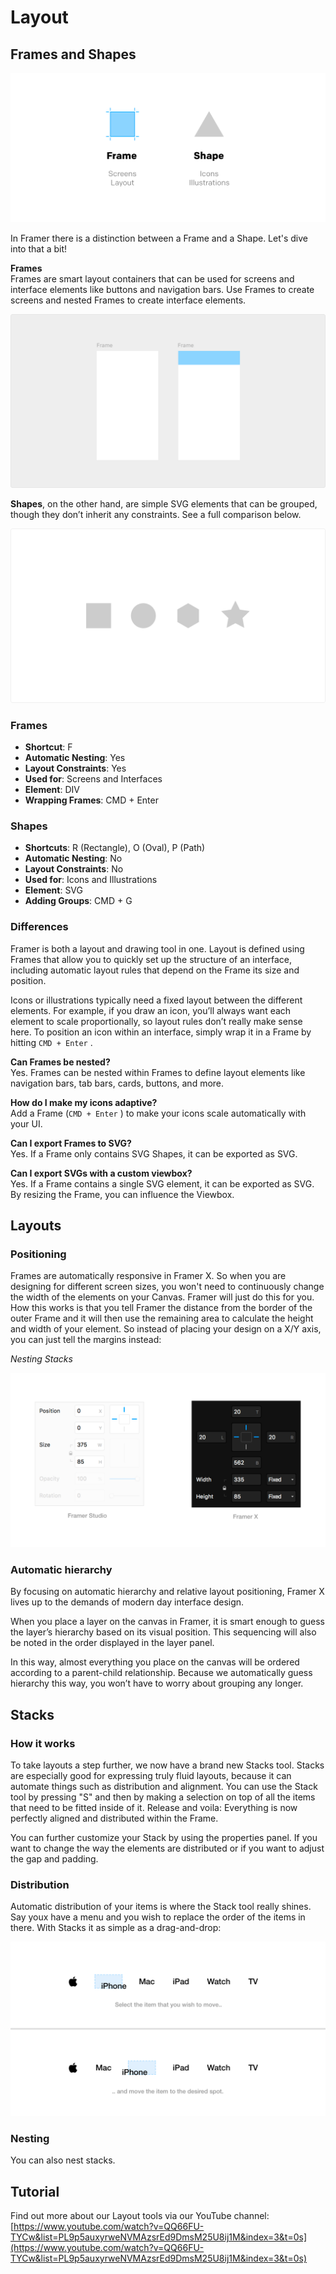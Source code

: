 # Layout

## **Frames and Shapes**

![](../.gitbook/assets/frame-2x.png)

In Framer there is a distinction between a Frame and a Shape. Let's dive into that a bit! 

**Frames**   
Frames are smart layout containers that can be used for screens and interface elements like buttons and navigation bars. Use Frames to create screens and nested Frames to create interface elements.

![](../.gitbook/assets/frame-2x-1.png)

**Shapes**, on the other hand, are simple SVG elements that can be grouped, though they don’t inherit any constraints. See a full comparison below.

![](../.gitbook/assets/frame2-2x.png)

### Frames

* **Shortcut**:  F
* **Automatic Nesting**: Yes
* **Layout Constraints**: Yes
* **Used for**: Screens and Interfaces
* **Element**: DIV
* **Wrapping Frames**: CMD + Enter

### Shapes

* **Shortcuts**: R \(Rectangle\), O \(Oval\), P \(Path\)
* **Automatic Nesting**: No
* **Layout Constraints**: No
* **Used for**: Icons and Illustrations
* **Element**: SVG
* **Adding Groups**: CMD + G

### Differences

Framer is both a layout and drawing tool in one. Layout is defined using Frames that allow you to quickly set up the structure of an interface, including automatic layout rules that depend on the Frame its size and position. 

Icons or illustrations typically need a fixed layout between the different elements. For example, if you draw an icon, you’ll always want each element to scale proportionally, so layout rules don’t really make sense here. To position an icon within an interface, simply wrap it in a Frame by hitting `CMD + Enter` .

**Can Frames be nested?**  
Yes. Frames can be nested within Frames to define layout elements like navigation bars, tab bars, cards, buttons, and more.

**How do I make my icons adaptive?**  
Add a Frame \(`CMD + Enter` \) to make your icons scale automatically with your UI.

**Can I export Frames to SVG?**  
Yes. If a Frame only contains SVG Shapes, it can be exported as SVG.

**Can I export SVGs with a custom viewbox?**  
Yes. If a Frame contains a single SVG element, it can be exported as SVG. By resizing the Frame, you can influence the Viewbox.

## **Layouts**

### **Positioning**

Frames are automatically responsive in Framer X. So when you are designing for different screen sizes, you won't need to continuously change the width of the elements on your Canvas. Framer will just do this for you. How this works is that you tell Framer the distance from the border of the outer Frame and it will then use the remaining area to calculate the height and width of your element. So instead of placing your design on a X/Y axis, you can just tell the margins instead:

_Nesting Stacks_

![](../.gitbook/assets/positioning.png)

### Automatic hierarchy

By focusing on automatic hierarchy and relative layout positioning, Framer X lives up to the demands of modern day interface design.

When you place a layer on the canvas in Framer, it is smart enough to guess the layer’s hierarchy based on its visual position. This sequencing will also be noted in the order displayed in the layer panel.

In this way, almost everything you place on the canvas will be ordered according to a parent-child relationship. Because we automatically guess hierarchy this way, you won’t have to worry about grouping any longer.  


## **Stacks**

### How it works

To take layouts a step further, we now have a brand new Stacks tool. Stacks are especially good for expressing truly fluid layouts, because it can automate things such as distribution and alignment. You can use the Stack tool by pressing "S" and then by making a selection on top of all the items that need to be fitted inside of it. Release and voila: Everything is now perfectly aligned and distributed within the Frame.

You can further customize your Stack by using the properties panel. If you want to change the way the elements are distributed or if you want to adjust the gap and padding. 

### Distribution

Automatic distribution of your items is where the Stack tool really shines. Say youx have a menu and you wish to replace the order of the items in there. With Stacks it as simple as a drag-and-drop:

![Framer rearranges the other icons while keeping the distribution and alignment intact.](../.gitbook/assets/stacks%20%281%29.png)

### Nesting

You can also nest stacks.

## Tutorial

Find out more about our Layout tools via our YouTube channel: [https://www.youtube.com/watch?v=QQ66FU-TYCw&list=PL9p5auxyrweNVMAzsrEd9DmsM25U8ij1M&index=3&t=0s](https://www.youtube.com/watch?v=QQ66FU-TYCw&list=PL9p5auxyrweNVMAzsrEd9DmsM25U8ij1M&index=3&t=0s) 

